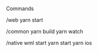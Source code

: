 Commands

/web
    yarn start

/common
    yarn build
    yarn watch

/native
    wml start
    yarn start
    yarn ios